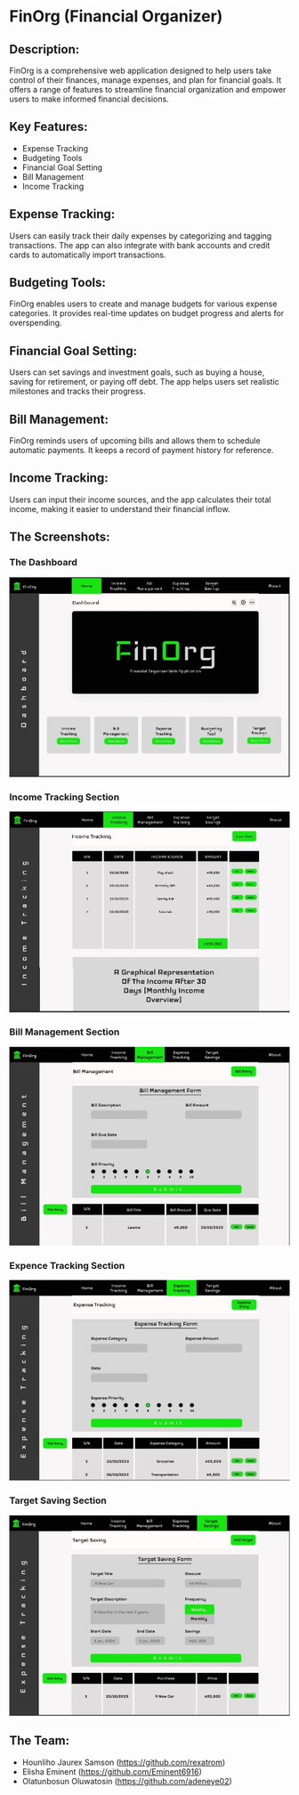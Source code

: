 # FinOrg (Financial Organizer)

## Description:
FinOrg is a comprehensive web application designed to help users take control of their finances, manage expenses, and plan for financial goals. It offers a range of features to streamline financial organization and empower users to make informed financial decisions.

## Key Features:
* Expense Tracking
* Budgeting Tools
* Financial Goal Setting
* Bill Management
* Income Tracking

## Expense Tracking: 
Users can easily track their daily expenses by categorizing and tagging transactions. The app can also integrate with bank accounts and credit cards to automatically import transactions.

## Budgeting Tools: 
FinOrg enables users to create and manage budgets for various expense categories. It provides real-time updates on budget progress and alerts for overspending.

## Financial Goal Setting: 
Users can set savings and investment goals, such as buying a house, saving for retirement, or paying off debt. The app helps users set realistic milestones and tracks their progress.

## Bill Management: 
FinOrg reminds users of upcoming bills and allows them to schedule automatic payments. It keeps a record of payment history for reference.

## Income Tracking: 
Users can input their income sources, and the app calculates their total income, making it easier to understand their financial inflow.


## The Screenshots:
### The Dashboard
![Dashboard](screenshots/Dash.JPG)

### Income Tracking Section
![Income_Tracking](screenshots/Income.JPG)

### Bill Management Section
![Bill_Management](screenshots/Bill.JPG)

### Expence Tracking Section
![Expence_Tracking](screenshots/Expence.JPG)

### Target Saving Section
![Target_Saving](screenshots/Target.JPG)


## The Team:
* Hounliho Jaurex Samson (https://github.com/rexatrom)
* Elisha Eminent (https://github.com/Eminent6916)
* Olatunbosun Oluwatosin (https://github.com/adeneye02)
